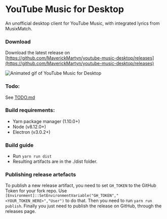 # YouTube Music for Desktop
An unofficial desktop client for YouTube Music, with integrated lyrics from MusixMatch. 

### Download
Download the latest release on [https://github.com/MaverickMartyn/youtube-music-desktop/releases](https://github.com/MaverickMartyn/youtube-music-desktop/releases)

![Animated gif of YouTube Music for Desktop](./images/youtube-music.gif)

### Todo:
See [TODO.md](TODO.md)

### Build requirements:
* Yarn package manager (1.10.0+)
* Node (v8.12.0+)
* Electron (v3.0.2+)

### Build guide
* Run `yarn run dist`
* Resulting artifacts are in the ./dist folder.

### Publishing release artefacts
To publish a new release artifact, you need to set `GH_TOKEN` to the GitHub Token for your fork repo.
Use `[Environment]::SetEnvironmentVariable("GH_TOKEN","<YOUR_TOKEN_HERE>","User")` to do that.
Then you need to run `yarn run publish`.
Finally you just need to publish the release on GitHub, through the releases page.
